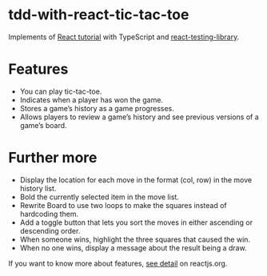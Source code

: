 # tdd-with-react-tic-tac-toe

Implements of [React tutorial](https://ja.reactjs.org/tutorial/tutorial.html) with TypeScript and [react-testing-library](https://github.com/testing-library/react-testing-library).

# Features
- You can play tic-tac-toe.
- Indicates when a player has won the game.
- Stores a game’s history as a game progresses.
- Allows players to review a game’s history and see previous versions of a game’s board.

# Further more
- Display the location for each move in the format (col, row) in the move history list.
- Bold the currently selected item in the move list.
- Rewrite Board to use two loops to make the squares instead of hardcoding them.
- Add a toggle button that lets you sort the moves in either ascending or descending order.
- When someone wins, highlight the three squares that caused the win.
- When no one wins, display a message about the result being a draw.

If you want to know more about features, [see detail](https://reactjs.org/tutorial/tutorial.html#wrapping-up) on reactjs.org.
